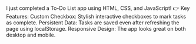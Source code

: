 I just completed a To-Do List app using HTML, CSS, and JavaScript!
👉 Key Features:
Custom Checkbox: Stylish interactive checkboxes to mark tasks as complete.
Persistent Data: Tasks are saved even after refreshing the page using localStorage.
Responsive Design: The app looks great on both desktop and mobile.
